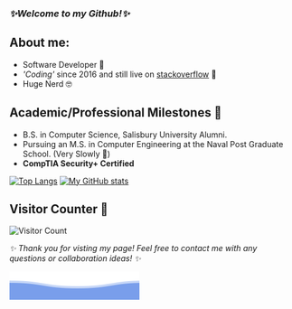 ### _✨Welcome to my Github!✨_

## About me:

* Software Developer 🥳
* _'Coding'_ since 2016 and still live on [stackoverflow](https://stackoverflow.com) :triumph:
* Huge Nerd :nerd_face:

## Academic/Professional Milestones :star_struck:

* B.S. in Computer Science, Salisbury University Alumni.
* Pursuing an M.S. in Computer Engineering at the Naval Post Graduate School. (Very Slowly :snail:)
* **CompTIA Security+ Certified**
  
[![Top Langs](https://github-readme-stats.vercel.app/api/top-langs/?username=samdish7&theme=radical)](https://github.com/anuraghazra/github-readme-stats)
[![My GitHub stats](https://github-readme-stats.vercel.app/api?username=samdish7&theme=radical)](https://github.com/anuraghazra/github-readme-stats)

## Visitor Counter :eyes:

![Visitor Count](https://profile-counter.glitch.me/{samdish7}/count.svg)

<!--## Contribution Graph :chart_with_upwards_trend:

[![My Activity Graph](https://activity-graph.herokuapp.com/graph?username=samdish7&theme=react-dark)](https://github.com/ashutosh00710/github-readme-activity-graph)
-->
_✨ Thank you for visting my page! Feel free to contact me with any questions or collaboration ideas! ✨_

![](https://github.com/amandewatnitrr/amandewatnitrr/blob/main/imgs/bottom_header.svg)
